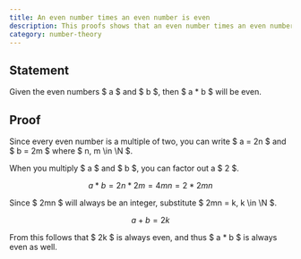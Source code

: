 ```yaml
---
title: An even number times an even number is even
description: This proofs shows that an even number times an even number will always be even.
category: number-theory
---
```


## Statement

Given the even numbers $ a $ and $ b $, then $ a * b $ will be even.

## Proof

Since every even number is a multiple of two, you can write $ a = 2n $ and $ b = 2m $ where $ n, m \in \N $.

When you multiply $ a $ and $ b $, you can factor out a $ 2 $.

$$ a * b = 2n * 2m = 4mn = 2 * 2mn $$

Since $ 2mn $ will always be an integer, substitute $ 2mn = k, k \in \N $.

$$ a + b = 2k $$

From this follows that $ 2k $ is always even, and thus $ a * b $ is always even as well.
